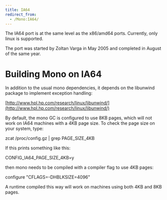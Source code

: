 ```yaml
---
title: IA64
redirect_from:
  - /Mono:IA64/
---
```


The IA64 port is at the same level as the x86/amd64 ports. Currently, only linux is supported.

The port was started by Zoltan Varga in May 2005 and completed in August of the same year.

Building Mono on IA64
=====================

In addition to the usual mono dependencies, it depends on the libunwind package to implement exception handling:

[http://www.hpl.hp.com/research/linux/libunwind/](http://www.hpl.hp.com/research/linux/libunwind/)

By default, the mono GC is configured to use 8KB pages, which will not work on IA64 machines with a 4KB page size. To check the page size on your system, type:

zcat /proc/config.gz | grep PAGE\_SIZE\_4KB

If this prints something like this:

CONFIG\_IA64\_PAGE\_SIZE\_4KB=y

then mono needs to be compiled with a compiler flag to use 4KB pages:

configure "CFLAGS=-DHBLKSIZE=4096"

A runtime compiled this way will work on machines using both 4KB and 8KB pages.

